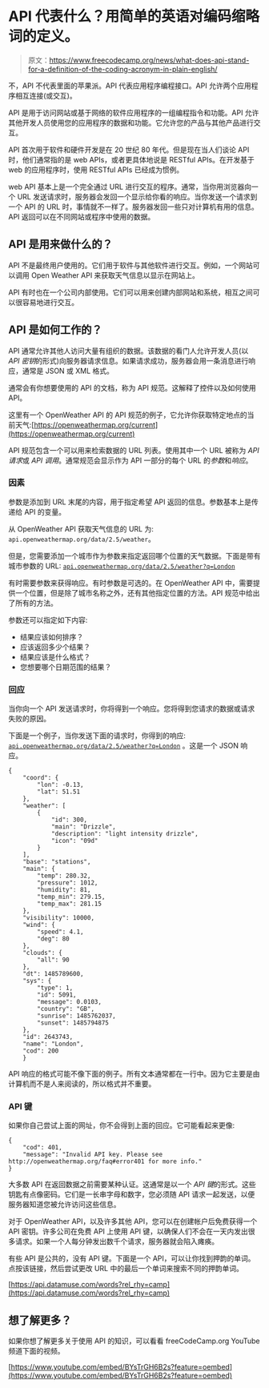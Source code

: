 # API 代表什么？用简单的英语对编码缩略词的定义。

> 原文：<https://www.freecodecamp.org/news/what-does-api-stand-for-a-definition-of-the-coding-acronym-in-plain-english/>

不，API 不代表里面的苹果派。API 代表应用程序编程接口。API 允许两个应用程序相互连接(或交互)。

API 是用于访问网站或基于网络的软件应用程序的一组编程指令和功能。API 允许其他开发人员使用您的应用程序的数据和功能。它允许您的产品与其他产品进行交互。

API 首次用于软件和硬件开发是在 20 世纪 80 年代。但是现在当人们谈论 API 时，他们通常指的是 web APIs，或者更具体地说是 RESTful APIs。在开发基于 web 的应用程序时，使用 RESTful APIs 已经成为惯例。

web API 基本上是一个完全通过 URL 进行交互的程序。通常，当你用浏览器向一个 URL 发送请求时，服务器会发回一个显示给你看的响应。当你发送一个请求到一个 API 的 URL 时，事情就不一样了。服务器发回一些只对计算机有用的信息。API 返回可以在不同网站或程序中使用的数据。

## API 是用来做什么的？

API 不是最终用户使用的。它们用于软件与其他软件进行交互。例如，一个网站可以调用 Open Weather API 来获取天气信息以显示在网站上。

API 有时也在一个公司内部使用。它们可以用来创建内部网站和系统，相互之间可以很容易地进行交互。

## API 是如何工作的？

API 通常允许其他人访问大量有组织的数据。该数据的看门人允许开发人员(以 *API 密钥*的形式)向服务器请求信息。如果请求成功，服务器会用一条消息进行响应，通常是 JSON 或 XML 格式。

通常会有你想要使用的 API 的文档，称为 API 规范。这解释了控件以及如何使用 API。

这里有一个 OpenWeather API 的 API 规范的例子，它允许你获取特定地点的当前天气:[https://openweathermap.org/current](https://openweathermap.org/current)

API 规范包含一个可以用来检索数据的 URL 列表。使用其中一个 URL 被称为 *API 请求*或 *API 调用*。通常规范会显示作为 API 一部分的每个 URL 的*参数*和*响应*。

### 因素

参数是添加到 URL 末尾的内容，用于指定希望 API 返回的信息。参数基本上是传递给 API 的变量。

从 OpenWeather API 获取天气信息的 URL 为:
`api.openweathermap.org/data/2.5/weather`。

但是，您需要添加一个城市作为参数来指定返回哪个位置的天气数据。下面是带有城市参数的 URL:
[`api.openweathermap.org/data/2.5/weather?q=London`](http://samples.openweathermap.org/data/2.5/weather?q=London,uk&appid=b6907d289e10d714a6e88b30761fae22)

有时需要参数来获得响应。有时参数是可选的。在 OpenWeather API 中，需要提供一个位置，但是除了城市名称之外，还有其他指定位置的方法。API 规范中给出了所有的方法。

参数还可以指定如下内容:

*   结果应该如何排序？
*   应该返回多少个结果？
*   结果应该是什么格式？
*   您想要哪个日期范围的结果？

### 回应

当你向一个 API 发送请求时，你将得到一个响应。您将得到您请求的数据或请求失败的原因。

下面是一个例子，当你发送下面的请求时，你得到的响应: [`api.openweathermap.org/data/2.5/weather?q=London`](http://samples.openweathermap.org/data/2.5/weather?q=London,uk&appid=b6907d289e10d714a6e88b30761fae22) 。这是一个 JSON 响应。

```
{
    "coord": {
        "lon": -0.13,
        "lat": 51.51
    },
    "weather": [
        {
            "id": 300,
            "main": "Drizzle",
            "description": "light intensity drizzle",
            "icon": "09d"
        }
    ],
    "base": "stations",
    "main": {
        "temp": 280.32,
        "pressure": 1012,
        "humidity": 81,
        "temp_min": 279.15,
        "temp_max": 281.15
    },
    "visibility": 10000,
    "wind": {
        "speed": 4.1,
        "deg": 80
    },
    "clouds": {
    	"all": 90
    },
    "dt": 1485789600,
    "sys": {
        "type": 1,
        "id": 5091,
        "message": 0.0103,
        "country": "GB",
        "sunrise": 1485762037,
        "sunset": 1485794875
    },
    "id": 2643743,
    "name": "London",
    "cod": 200
    }
```

API 响应的格式可能不像下面的例子。所有文本通常都在一行中。因为它主要是由计算机而不是人来阅读的，所以格式并不重要。

### **API 键**

如果你自己尝试上面的网址，你不会得到上面的回应。它可能看起来更像:

```
{
    "cod": 401,
    "message": "Invalid API key. Please see http://openweathermap.org/faq#error401 for more info."
}
```

大多数 API 在返回数据之前需要某种认证。这通常是以一个 *API 键*的形式。这些钥匙有点像密码。它们是一长串字母和数字，您必须随 API 请求一起发送，以便服务器知道您被允许访问这些信息。

对于 OpenWeather API，以及许多其他 API，您可以在创建帐户后免费获得一个 API 密钥。许多公司在免费 API 上使用 API 键，以确保人们不会在一天内发出很多请求。如果一个人每分钟发出数千个请求，服务器就会陷入瘫痪。

有些 API 是公共的，没有 API 键。下面是一个 API，可以让你找到押韵的单词。点按该链接，然后尝试更改 URL 中的最后一个单词来搜索不同的押韵单词。

[https://api.datamuse.com/words?rel_rhy=camp](https://api.datamuse.com/words?rel_rhy=camp)

## 想了解更多？

如果你想了解更多关于使用 API 的知识，可以看看 freeCodeCamp.org YouTube 频道下面的视频。

[https://www.youtube.com/embed/BYsTrGH6B2s?feature=oembed](https://www.youtube.com/embed/BYsTrGH6B2s?feature=oembed)